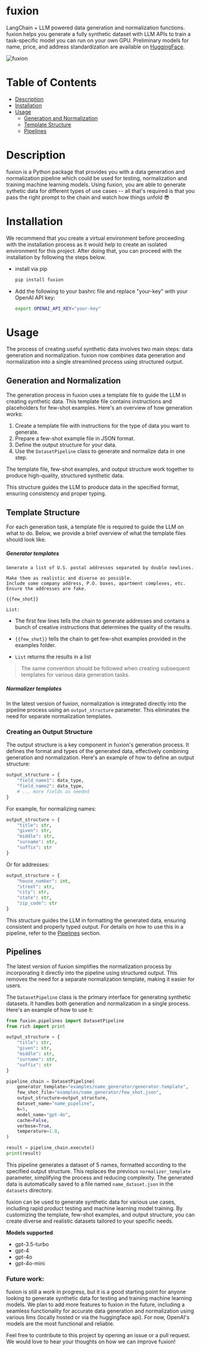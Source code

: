 # fuxion

LangChain + LLM powered data generation and normalization functions.
fuxion helps you generate a fully synthetic dataset with LLM APIs to train a task-specific model you can run on your own GPU.
Preliminary models for name, price, and address standardization are available on [HuggingFace](https://huggingface.co/PragmaticMachineLearning).

![fuxion](/assets/fuxion.png)

# Table of Contents

- [Description](#description)
- [Installation](#installation)
- [Usage](#usage)
  - [Generation and Normalization](#generation-and-normalization)
  - [Template Structure](#template-structure)
  - [Pipelines](#pipelines)

# Description

fuxion is a Python package that provides you with a data generation and normalization pipeline which could be used for testing, normalization and training machine learning models. Using fuxion, you are able to generate sythetic data for different types of use cases -- all that's required is that you pass the right prompt to the chain and watch how things unfold :sunglasses:

# Installation

We recommend that you create a virtual environment before proceeding with the installation process as it would help to create an isolated environment for this project. After doing that, you can proceed with the installation by following the steps below.

- install via pip

  ```bash
  pip install fuxion
  ```

- Add the following to your bashrc file and replace "your-key" with your OpenAI API key:

  ```bash
  export OPENAI_API_KEY="your-key"
  ```

# Usage

The process of creating useful synthetic data involves two main steps: data generation and normalization. fuxion now combines data generation and normalization into a single streamlined process using structured output.

## Generation and Normalization

The generation process in fuxion uses a template file to guide the LLM in creating synthetic data. This template file contains instructions and placeholders for few-shot examples. Here's an overview of how generation works:

1. Create a template file with instructions for the type of data you want to generate.
2. Prepare a few-shot example file in JSON format.
3. Define the output structure for your data.
4. Use the `DatasetPipeline` class to generate and normalize data in one step.

The template file, few-shot examples, and output structure work together to produce high-quality, structured synthetic data.

This structure guides the LLM to produce data in the specified format, ensuring consistency and proper typing.

## Template Structure

For each generation task, a template file is required to guide the LLM on what to do. Below, we provide a brief overview of what the template files should look like.

##### Generator templates

```
Generate a list of U.S. postal addresses separated by double newlines.

Make them as realistic and diverse as possible.
Include some company address, P.O. boxes, apartment complexes, etc.
Ensure the addresses are fake.

{{few_shot}}

List:
```

- The first few lines tells the chain to generate addresses and contains a bunch of creative instructions that determines the quality of the results.

- `{{few_shot}}` tells the chain to get few-shot examples provided in the examples folder.

- `List` returns the results in a list

> The same convention should be followed when creating subsequent templates for various data generation tasks.

##### Normalizer templates

In the latest version of fuxion, normalization is integrated directly into the pipeline process using an `output_structure` parameter. This eliminates the need for separate normalization templates.

### Creating an Output Structure

The output structure is a key component in fuxion's generation process. It defines the format and types of the generated data, effectively combining generation and normalization. Here's an example of how to define an output structure:

```python
output_structure = {
    "field_name1": data_type,
    "field_name2": data_type,
    # ... more fields as needed
}
```

For example, for normalizing names:

```python
output_structure = {
    "title": str,
    "given": str,
    "middle": str,
    "surname": str,
    "suffix": str
}
```

Or for addresses:

```python
output_structure = {
    "house_number": int,
    "street": str,
    "city": str,
    "state": str,
    "zip_code": str
}
```

This structure guides the LLM in formatting the generated data, ensuring consistent and properly typed output. For details on how to use this in a pipeline, refer to the [Pipelines](#pipelines) section.

## Pipelines

The latest version of fuxion simplifies the normalization process by incorporating it directly into the pipeline using structured output. This removes the need for a separate normalization template, making it easier for users.

The `DatasetPipeline` class is the primary interface for generating synthetic datasets. It handles both generation and normalization in a single process. Here's an example of how to use it:

```python
from fuxion.pipelines import DatasetPipeline
from rich import print

output_structure = {
    "title": str,
    "given": str,
    "middle": str,
    "surname": str,
    "suffix": str
}

pipeline_chain = DatasetPipeline(
    generator_template="examples/name_generator/generator.template",
    few_shot_file="examples/name_generator/few_shot.json",
    output_structure=output_structure,
    dataset_name="name_pipeline",
    k=5,
    model_name="gpt-4o",
    cache=False,
    verbose=True,
    temperature=1.0,
)

result = pipeline_chain.execute()
print(result)
```

This pipeline generates a dataset of 5 names, formatted according to the specified output structure.
This replaces the previous `normalizer_template` parameter, simplifying the process and reducing complexity.
The generated data is automatically saved to a file named `name_dataset.json` in the `datasets` directory.

fuxion can be used to generate synthetic data for various use cases, including rapid product testing and machine learning model training.
By customizing the template, few-shot examples, and output structure, you can create diverse and realistic datasets tailored to your specific needs.

<b> Models supported </b>

- gpt-3.5-turbo
- gpt-4
- gpt-4o
- gpt-4o-mini

### Future work:

fuxion is still a work in progress, but it is a good starting point for anyone looking to generate synthetic data for testing and training machine learning models. We plan to add more features to fuxion in the future, including a seamless functionality for accurate data generation and normalization using various llms (locally hosted or via the huggingface api). For now, OpenAI's models are the most functional and reliable.

Feel free to contribute to this project by opening an issue or a pull request. We would love to hear your thoughts on how we can improve fuxion!
